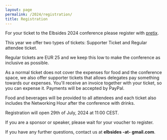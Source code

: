 ```yaml
---
layout: page
permalink: /2024/registration/
title: Registration
---
```


For your ticket to the Elbsides 2024 conference please register with [pretix](https://pretix.eu/elbsides/elbsides2024/).

This year we offer two types of tickets: Supporter Ticket and Regular attendee ticket.

Regular tickets are EUR 25 and we keep this low to make the conference as inclusive as possible.

As a normal ticket does not cover the expenses for food and the conference space,
we also offer supporter tickets that allows delegates pay something towards our expenses.
You'll receive an invoice together with your ticket, so you can expense it.
Payments will be accepted by PayPal.

Food and beverages will be provided to all attendees and each ticket also includes the
Networking Hour after the conference with drinks.

Registration will open 29th of  July, 2024 at 11:00 CEST.

If you are a sponsor or speaker, please wait for your voucher to register.

If you have any further questions, contact us at **elbsides -at- gmail.com**.

